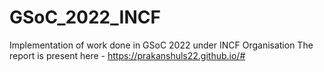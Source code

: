 # GSoC_2022_INCF
Implementation of work done in GSoC 2022 under INCF Organisation
The report is present here - https://prakanshuls22.github.io/#
